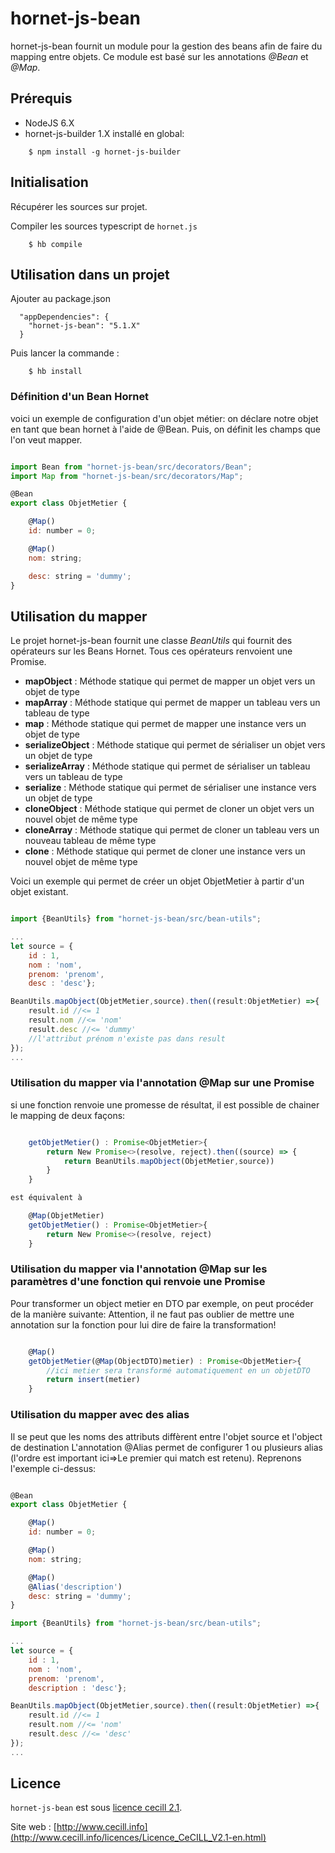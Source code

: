 # hornet-js-bean

hornet-js-bean fournit un module pour la gestion des beans afin de faire du mapping entre objets.
Ce module est basé sur les annotations *@Bean* et *@Map*.

## Prérequis #

* NodeJS 6.X
* hornet-js-builder 1.X installé en global:

```shell
    $ npm install -g hornet-js-builder
```

## Initialisation #

Récupérer les sources sur projet.

Compiler les sources typescript de `hornet.js`

```shell
    $ hb compile
```

## Utilisation dans un projet #

Ajouter au package.json

```shell
  "appDependencies": {
    "hornet-js-bean": "5.1.X"
  }
```

Puis lancer la commande :

```shell
    $ hb install
```

### Définition d'un Bean Hornet

voici un exemple de configuration d'un objet métier:
on déclare notre objet en tant que bean hornet à l'aide de @Bean.
Puis, on définit les champs que l'on veut mapper.


```javascript

import Bean from "hornet-js-bean/src/decorators/Bean";
import Map from "hornet-js-bean/src/decorators/Map";

@Bean
export class ObjetMetier {

    @Map()
    id: number = 0;

    @Map()
    nom: string;

    desc: string = 'dummy';
}

```

## Utilisation du mapper

Le projet hornet-js-bean fournit une classe *BeanUtils* qui fournit des opérateurs sur les Beans Hornet.
Tous ces opérateurs renvoient une Promise.

* **mapObject** : Méthode statique qui permet de mapper un objet <source> vers un objet de type <targetClass>
* **mapArray** : Méthode statique qui permet de mapper un tableau <source> vers un tableau de type <targetClass>
* **map** : Méthode statique qui permet de mapper une instance <source> vers un objet de type <targetClass>
* **serializeObject** : Méthode statique qui permet de sérialiser un objet <source> vers un objet de type <targetClass>
* **serializeArray** : Méthode statique qui permet de sérialiser un tableau <source> vers un tableau de type <targetClass>
* **serialize** : Méthode statique qui permet de sérialiser une instance <source> vers un objet de type <targetClass>
* **cloneObject** : Méthode statique qui permet de cloner un objet <source> vers un nouvel objet de même type
* **cloneArray** : Méthode statique qui permet de cloner un tableau <source> vers un nouveau tableau de même type
* **clone** : Méthode statique qui permet de cloner une instance <source> vers un nouvel objet de même type

Voici un exemple qui permet de créer un objet ObjetMetier à partir d'un objet existant.

```javascript

import {BeanUtils} from "hornet-js-bean/src/bean-utils";

...
let source = {
    id : 1,
    nom : 'nom',
    prenom: 'prenom',
    desc : 'desc'};

BeanUtils.mapObject(ObjetMetier,source).then((result:ObjetMetier) =>{
    result.id //<= 1
    result.nom //<= 'nom'
    result.desc //<= 'dummy'
    //l'attribut prénom n'existe pas dans result
});
...

```

### Utilisation du mapper via l'annotation @Map sur une Promise

si une fonction renvoie une promesse de résultat, il est possible de chainer le mapping de deux façons:

```javascript

    getObjetMetier() : Promise<ObjetMetier>{
        return New Promise<>(resolve, reject).then((source) => {
            return BeanUtils.mapObject(ObjetMetier,source))
        }
    }

est équivalent à

    @Map(ObjetMetier)
    getObjetMetier() : Promise<ObjetMetier>{
        return New Promise<>(resolve, reject)
    }
```

### Utilisation du mapper via l'annotation @Map sur les paramètres d'une fonction qui renvoie une Promise


Pour transformer un object metier en DTO par exemple, on peut procéder de la manière suivante:
Attention, il ne faut pas oublier de mettre une annotation sur la fonction pour lui dire de faire la transformation!

```javascript

    @Map()
    getObjetMetier(@Map(ObjectDTO)metier) : Promise<ObjetMetier>{
        //ici metier sera transformé automatiquement en un objetDTO
        return insert(metier)
    }
```

### Utilisation du mapper avec des alias

Il se peut que les noms des attributs diffèrent entre l'objet source et l'object de destination
L'annotation @Alias permet de configurer 1 ou plusieurs alias (l'ordre est important ici=>Le premier qui match est retenu).
Reprenons l'exemple ci-dessus:

```javascript

@Bean
export class ObjetMetier {

    @Map()
    id: number = 0;

    @Map()
    nom: string;

    @Map()
    @Alias('description')
    desc: string = 'dummy';
}

import {BeanUtils} from "hornet-js-bean/src/bean-utils";

...
let source = {
    id : 1,
    nom : 'nom',
    prenom: 'prenom',
    description : 'desc'};

BeanUtils.mapObject(ObjetMetier,source).then((result:ObjetMetier) =>{
    result.id //<= 1
    result.nom //<= 'nom'
    result.desc //<= 'desc'
});
...

```

## Licence

`hornet-js-bean` est sous [licence cecill 2.1](./LICENSE.md).

Site web : [http://www.cecill.info](http://www.cecill.info/licences/Licence_CeCILL_V2.1-en.html)
